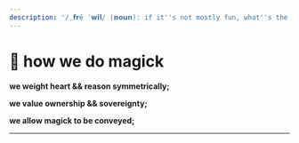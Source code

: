 ```yaml
---
description: '/ˌ𝗳𝗿ē ˈ𝘄𝗶𝗹/ (𝗻𝗼𝘂𝗻): if it''s not mostly fun, what''s the point?'
---
```


# 🤍 how we do magick







**we weight heart && reason symmetrically;**

**we value ownership && sovereignty;**

**we allow magick to be conveyed;**

****



